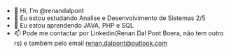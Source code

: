 - 👋 Hi, I’m @renandalpont
- 👀 Eu estou estudando Analise e Desenvolvimento de Sistemas 2/5
- 🌱 Eu estou aprendendo JAVA, PHP e SQL 
- 📫 Pode me contactar por Linkedin(Renan Dal Pont Boera, não tem outro rs) e também pelo email renan.dalpont@outlook.com


